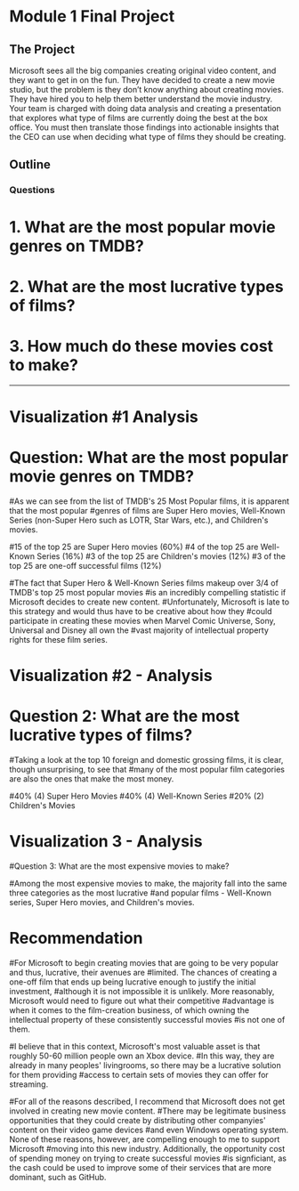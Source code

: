 # Module 1 Final Project
## The Project

Microsoft sees all the big companies creating original video content, and they want to get in on the fun. They have decided to create a new movie studio, but the problem is they don’t know anything about creating movies. They have hired you to help them better understand the movie industry.
Your team is charged with doing data analysis and creating a presentation that explores what type of films are currently doing the best at the box office. You must then translate those findings into actionable insights that the CEO can use when deciding what type of films they should be creating.

## Outline

### Questions
# 1. What are the most popular movie genres on TMDB?
# 2. What are the most lucrative types of films?
# 3. How much do these movies cost to make?

------------------------------------------------------------------------------------

# Visualization #1 Analysis 
# Question: What are the most popular movie genres on TMDB?

#As we can see from the list of TMDB's 25 Most Popular films, it is apparent that the most popular
#genres of films are Super Hero movies, Well-Known Series (non-Super Hero such as LOTR, Star Wars, etc.), and Children's movies.

#15 of the top 25 are Super Hero movies (60%)
#4 of the top 25 are Well-Known Series (16%)
#3 of the top 25 are Children's movies (12%)
#3 of the top 25 are one-off successful films (12%)

#The fact that Super Hero & Well-Known Series films makeup over 3/4 of TMDB's top 25 most popular movies
#is an incredibly compelling statistic if Microsoft decides to create new content.
#Unfortunately, Microsoft is late to this strategy and would thus have to be creative about how they
#could participate in creating these movies when Marvel Comic Universe, Sony, Universal and Disney all own the 
#vast majority of intellectual property rights for these film series.


# Visualization #2 - Analysis
# Question 2: What are the most lucrative types of films?

#Taking a look at the top 10 foreign and domestic grossing films, it is clear, though unsurprising, to see that 
#many of the most popular film categories are also the ones that make the most money. 

#40% (4) Super Hero Movies
#40% (4) Well-Known Series
#20% (2) Children's Movies


# Visualization 3 -  Analysis
#Question 3: What are the most expensive movies to make?

#Among the most expensive movies to make, the majority fall into the same three categories as the most lucrative
#and popular films - Well-Known series, Super Hero movies, and Children's movies. 

# Recommendation

#For Microsoft to begin creating movies that are going to be very popular and thus, lucrative, their avenues are
#limited. The chances of creating a one-off film that ends up being lucrative enough to justify the initial investment,
#although it is not impossible it is unlikely. More reasonably, Microsoft would need to figure out what their competitive
#advantage is when it comes to the film-creation business, of which owning the intellectual property of these consistently successful movies
#is not one of them.

#I believe that in this context, Microsoft's most valuable asset is that roughly 50-60 million people own an Xbox device.
#In this way, they are already in many peoples' livingrooms, so there may be a lucrative solution for them providing
#access to certain sets of movies they can offer for streaming.

#For all of the reasons described, I recommend that Microsoft does not get involved in creating new movie content.
#There may be legitimate business opportunities that they could create by distributing other companyies' content on their video game devices
#and even Windows operating system. None of these reasons, however, are compelling enough to me to support Microsoft
#moving into this new industry. Additionally, the opportunity cost of spending money on trying to create successful movies
#is signficiant, as the cash could be used to improve some of their services that are more dominant, such as GitHub.
